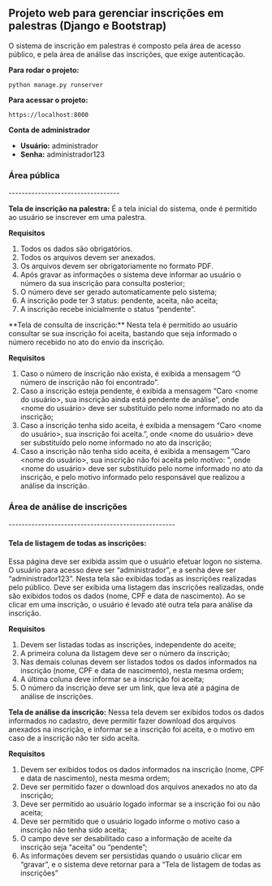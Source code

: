 <h2> Projeto web para gerenciar inscrições em palestras (Django e Bootstrap) </h2>

O sistema de inscrição em palestras é composto pela área de acesso público, e pela área de análise das inscrições, que exige autenticação.

**Para rodar o projeto:** 
```shell script
python manage.py runserver
```

**Para acessar o projeto:**
```shell script
https://localhost:8000
```

**Conta de administrador**
* **Usuário:** administrador
* **Senha:** administrador123


<h3>Área pública</h3>
----------------------------------

**Tela de inscrição na palestra:** É a tela inicial do sistema, onde é permitido ao usuário se inscrever em uma palestra.

**Requisitos**

1. Todos os dados são obrigatórios.
2. Todos os arquivos devem ser anexados.
3. Os arquivos devem ser obrigatoriamente no formato PDF.
4. Após gravar as informações o sistema deve informar ao usuário o número da sua inscrição para consulta posterior;
5. O número deve ser gerado automaticamente pelo sistema;
6. A inscrição pode ter 3 status: pendente, aceita, não aceita;
7. A inscrição recebe inicialmente o status “pendente”.

<p></p>
**Tela de consulta de inscrição:** Nesta tela é permitido ao usuário consultar se sua inscrição foi aceita, bastando que seja informado o número recebido no ato do envio da inscrição.

**Requisitos**

1. Caso o número de inscrição não exista, é exibida a mensagem “O número de inscrição não foi encontrado”.
2. Caso a inscrição esteja pendente, é exibida a mensagem “Caro <nome do usuário>, sua inscrição ainda está pendente de análise”, onde <nome do usuário> deve ser substituído pelo nome informado no ato da inscrição;
3. Caso a inscrição tenha sido aceita, é exibida a mensagem “Caro <nome do usuário>, sua inscrição foi aceita.”, onde <nome do usuário> deve ser substituído pelo nome informado no ato da inscrição;
4. Caso a inscrição não tenha sido aceita, é exibida a mensagem “Caro <nome do usuário>, sua inscrição não foi aceita pelo motivo: <motivo>”, onde <nome do usuário> deve ser substituído pelo nome informado no ato da inscrição, e <motivo> pelo motivo informado pelo responsável que realizou a análise da inscrição.



<h3>Área de análise de inscrições</h3>
---------------------------------------------------

**<h4>Tela de listagem de todas as inscrições:</h4>** Essa página deve ser exibida assim que o usuário efetuar logon no sistema. O usuário para acesso deve ser “administrador”, e a senha deve ser “administrador123”. Nesta tela são exibidas todas as inscrições realizadas pelo público. Deve ser exibida uma listagem das inscrições realizadas, onde são exibidos todos os dados (nome, CPF e data de nascimento). Ao se clicar em uma inscrição, o usuário é levado até outra tela para análise da inscrição.

**Requisitos**

1. Devem ser listadas todas as inscrições, independente do aceite;
2. A primeira coluna da listagem deve ser o número da inscrição;
3. Nas demais colunas devem ser listados todos os dados informados na inscrição (nome, CPF e data de nascimento), nesta mesma ordem;
4. A última coluna deve informar se a inscrição foi aceita;
5. O número da inscrição deve ser um link, que leva até a página de análise de inscrições.


**Tela de análise da inscrição:** Nessa tela devem ser exibidos todos os dados informados no cadastro, deve permitir fazer download dos arquivos anexados na inscrição, e informar se a inscrição foi aceita, e o motivo em caso de a inscrição não ter sido aceita.

**Requisitos**

1. Devem ser exibidos todos os dados informados na inscrição (nome, CPF e data de nascimento), nesta mesma ordem;
2. Deve ser permitido fazer o download dos arquivos anexados no ato da inscrição;
3. Deve ser permitido ao usuário logado informar se a inscrição foi ou não aceita;
4. Deve ser permitido que o usuário logado informe o motivo caso a inscrição não tenha sido aceita;
5. O campo <motivo> deve ser desabilitado caso a informação de aceite da inscrição seja “aceita” ou “pendente”;
6. As informações devem ser persistidas quando o usuário clicar em “gravar”, e o sistema deve retornar para a “Tela de listagem de todas as inscrições”
